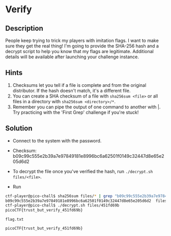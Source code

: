 # Verify

## Description

People keep trying to trick my players with imitation flags. I want to make sure they get the real thing! I'm going to provide the SHA-256 hash and a decrypt script to help you know that my flags are legitimate.
Additional details will be available after launching your challenge instance.

## Hints

1. Checksums let you tell if a file is complete and from the original distributor. If the hash doesn't match, it's a different file.
2. You can create a SHA checksum of a file with `sha256sum <file>` or all files in a directory with `sha256sum <directory>/*`.
3. Remember you can pipe the output of one command to another with |. Try practicing with the 'First Grep' challenge if you're stuck!

## Solution

- Connect to the system with the password.
- Checksum: b09c99c555e2b39a7e97849181e8996bc6a62501f0149c32447d8e65e205d6d2
- To decrypt the file once you've verified the hash, run `./decrypt.sh files/<file>`.

- Run 
```bash
ctf-player@pico-chall$ sha256sum files/* | grep "b09c99c555e2b39a7e97849181e8996bc6a62501f0149c32447d8e65e205d6d2"
b09c99c555e2b39a7e97849181e8996bc6a62501f0149c32447d8e65e205d6d2  files/
ctf-player@pico-chall$ ./decrypt.sh files/451fd69b
picoCTF{trust_but_verify_451fd69b}

```

`flag.txt`

```
picoCTF{trust_but_verify_451fd69b}
```
